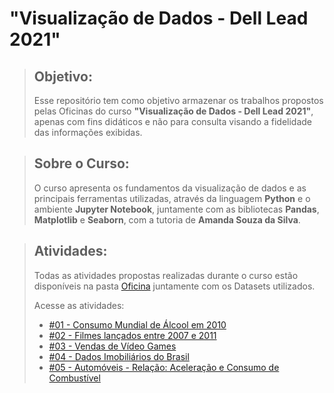 # "Visualização de Dados - Dell Lead 2021"

>## Objetivo:
> Esse repositório tem como objetivo armazenar os trabalhos propostos pelas Oficinas do curso **"Visualização de Dados - Dell Lead 2021"**, apenas com fins didáticos e não para consulta visando a fidelidade das informações exibidas.

>## Sobre o Curso:
> O curso apresenta os fundamentos da visualização de dados e as principais ferramentas utilizadas, através da linguagem **Python** e o ambiente **Jupyter Notebook**, juntamente com as bibliotecas **Pandas**, **Matplotlib** e **Seaborn**, com a tutoria de **Amanda Souza da Silva**.

>## Atividades:
>Todas as atividades propostas realizadas durante o curso estão disponíveis na pasta [Oficina](https://github.com/vinicius-hso/data-visualization-dell-course-2021/tree/main/Oficina) juntamente com os Datasets utilizados. 
>
> Acesse as atividades:
>
> - [#01 - Consumo Mundial de Álcool em 2010](https://github.com/vinicius-hso/data-visualization-dell-course-2021/blob/main/Oficina/Oficina%20-%20Aula%201.1.ipynb)
> - [#02 - Filmes lançados entre 2007 e 2011](https://github.com/vinicius-hso/data-visualization-dell-course-2021/blob/main/Oficina/Oficina%20-%20Aula%202.1.ipynb)
> - [#03 - Vendas de Vídeo Games](https://github.com/vinicius-hso/data-visualization-dell-course-2021/blob/main/Oficina/Oficina%20-%20Aula%202.2.ipynb)
> - [#04 - Dados Imobiliários do Brasil](https://github.com/vinicius-hso/data-visualization-dell-course-2021/blob/main/Oficina/Oficina%20-%20Aula%203.1.ipynb)
> - [#05 - Automóveis - Relação: Aceleração e Consumo de Combustível](https://github.com/vinicius-hso/data-visualization-dell-course-2021/blob/main/Oficina/Oficina%20-%20Aula%203.2.ipynb)
